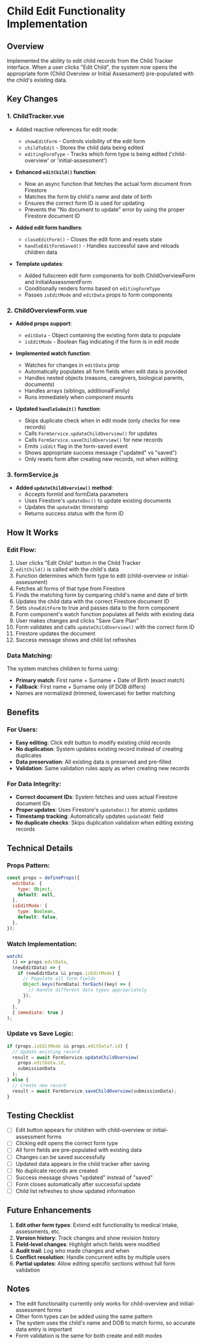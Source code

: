 # Child Edit Functionality Implementation

## Overview

Implemented the ability to edit child records from the Child Tracker interface. When a user clicks "Edit Child", the system now opens the appropriate form (Child Overview or Initial Assessment) pre-populated with the child's existing data.

## Key Changes

### 1. ChildTracker.vue

- Added reactive references for edit mode:

  - `showEditForm` - Controls visibility of the edit form
  - `childToEdit` - Stores the child data being edited
  - `editingFormType` - Tracks which form type is being edited ('child-overview' or 'initial-assessment')

- **Enhanced `editChild()` function**:

  - Now an async function that fetches the actual form document from Firestore
  - Matches the form by child's name and date of birth
  - Ensures the correct form ID is used for updating
  - Prevents the "No document to update" error by using the proper Firestore document ID

- **Added edit form handlers**:

  - `closeEditForm()` - Closes the edit form and resets state
  - `handleEditFormSaved()` - Handles successful save and reloads children data

- **Template updates**:
  - Added fullscreen edit form components for both ChildOverviewForm and InitialAssessmentForm
  - Conditionally renders forms based on `editingFormType`
  - Passes `isEditMode` and `editData` props to form components

### 2. ChildOverviewForm.vue

- **Added props support**:

  - `editData` - Object containing the existing form data to populate
  - `isEditMode` - Boolean flag indicating if the form is in edit mode

- **Implemented watch function**:

  - Watches for changes in `editData` prop
  - Automatically populates all form fields when edit data is provided
  - Handles nested objects (reasons, caregivers, biological parents, documents)
  - Handles arrays (siblings, additionalFamily)
  - Runs immediately when component mounts

- **Updated `handleSubmit()` function**:
  - Skips duplicate check when in edit mode (only checks for new records)
  - Calls `FormService.updateChildOverview()` for updates
  - Calls `FormService.saveChildOverview()` for new records
  - Emits `isEdit` flag in the form-saved event
  - Shows appropriate success message ("updated" vs "saved")
  - Only resets form after creating new records, not when editing

### 3. formService.js

- **Added `updateChildOverview()` method**:
  - Accepts formId and formData parameters
  - Uses Firestore's `updateDoc()` to update existing documents
  - Updates the `updatedAt` timestamp
  - Returns success status with the form ID

## How It Works

### Edit Flow:

1. User clicks "Edit Child" button in the Child Tracker
2. `editChild()` is called with the child's data
3. Function determines which form type to edit (child-overview or initial-assessment)
4. Fetches all forms of that type from Firestore
5. Finds the matching form by comparing child's name and date of birth
6. Updates the child data with the correct Firestore document ID
7. Sets `showEditForm` to true and passes data to the form component
8. Form component's watch function populates all fields with existing data
9. User makes changes and clicks "Save Care Plan"
10. Form validates and calls `updateChildOverview()` with the correct form ID
11. Firestore updates the document
12. Success message shows and child list refreshes

### Data Matching:

The system matches children to forms using:

- **Primary match**: First name + Surname + Date of Birth (exact match)
- **Fallback**: First name + Surname only (if DOB differs)
- Names are normalized (trimmed, lowercase) for better matching

## Benefits

### For Users:

- **Easy editing**: Click edit button to modify existing child records
- **No duplication**: System updates existing record instead of creating duplicates
- **Data preservation**: All existing data is preserved and pre-filled
- **Validation**: Same validation rules apply as when creating new records

### For Data Integrity:

- **Correct document IDs**: System fetches and uses actual Firestore document IDs
- **Proper updates**: Uses Firestore's `updateDoc()` for atomic updates
- **Timestamp tracking**: Automatically updates `updatedAt` field
- **No duplicate checks**: Skips duplication validation when editing existing records

## Technical Details

### Props Pattern:

```javascript
const props = defineProps({
  editData: {
    type: Object,
    default: null,
  },
  isEditMode: {
    type: Boolean,
    default: false,
  },
});
```

### Watch Implementation:

```javascript
watch(
  () => props.editData,
  (newEditData) => {
    if (newEditData && props.isEditMode) {
      // Populate all form fields
      Object.keys(formData).forEach((key) => {
        // Handle different data types appropriately
      });
    }
  },
  { immediate: true }
);
```

### Update vs Save Logic:

```javascript
if (props.isEditMode && props.editData?.id) {
  // Update existing record
  result = await FormService.updateChildOverview(
    props.editData.id,
    submissionData
  );
} else {
  // Create new record
  result = await FormService.saveChildOverview(submissionData);
}
```

## Testing Checklist

- [ ] Edit button appears for children with child-overview or initial-assessment forms
- [ ] Clicking edit opens the correct form type
- [ ] All form fields are pre-populated with existing data
- [ ] Changes can be saved successfully
- [ ] Updated data appears in the child tracker after saving
- [ ] No duplicate records are created
- [ ] Success message shows "updated" instead of "saved"
- [ ] Form closes automatically after successful update
- [ ] Child list refreshes to show updated information

## Future Enhancements

1. **Edit other form types**: Extend edit functionality to medical intake, assessments, etc.
2. **Version history**: Track changes and show revision history
3. **Field-level changes**: Highlight which fields were modified
4. **Audit trail**: Log who made changes and when
5. **Conflict resolution**: Handle concurrent edits by multiple users
6. **Partial updates**: Allow editing specific sections without full form validation

## Notes

- The edit functionality currently only works for child-overview and initial-assessment forms
- Other form types can be added using the same pattern
- The system uses the child's name and DOB to match forms, so accurate data entry is important
- Form validation is the same for both create and edit modes
